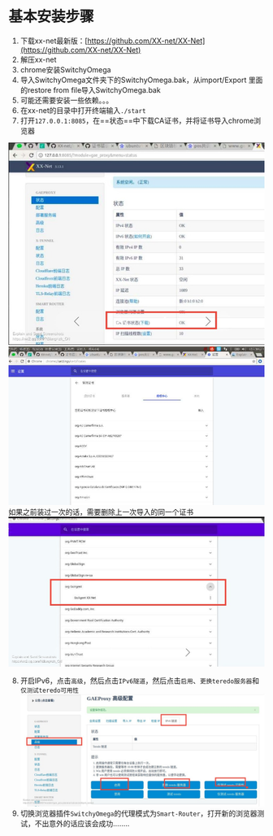 # 基本安装步骤

1. 下载xx-net最新版：[https://github.com/XX-net/XX-Net](https://github.com/XX-net/XX-Net)
2. 解压xx-net
3. chrome安装SwitchyOmega
4. 导入SwitchyOmega文件夹下的SwitchyOmega.bak，从import/Export 里面的restore from file导入SwitchyOmega.bak
5. 可能还需要安装一些依赖。。。
6. 在xx-net的目录中打开终端输入`./start`
7. 打开`127.0.0.1:8085`，在==状态==中下载CA证书，并将证书导入chrome浏览器

![下载CA证书](../../pictures/2.jpg)
![证书导入chrome浏览器](../../pictures/3.jpeg)
如果之前装过一次的话，需要删除上一次导入的同一个证书
![删除上一次导入的同一个证书](../../pictures/1.jpg)

8. 开启IPv6，点击`高级`，然后点击`IPv6隧道`，然后点击`启用`、`更换teredo服务器`和`仅测试teredo可用性`
![开启IPv6](../../pictures/3.jpg)
9. 切换浏览器插件`SwitchyOmega`的代理模式为`Smart-Router`，打开新的浏览器测试，不出意外的话应该会成功........